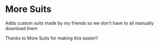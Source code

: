 # More Suits

Adds custom suits made by my friends so we don't have to all manually download them

Thanks to More Suits for making this easier!!
